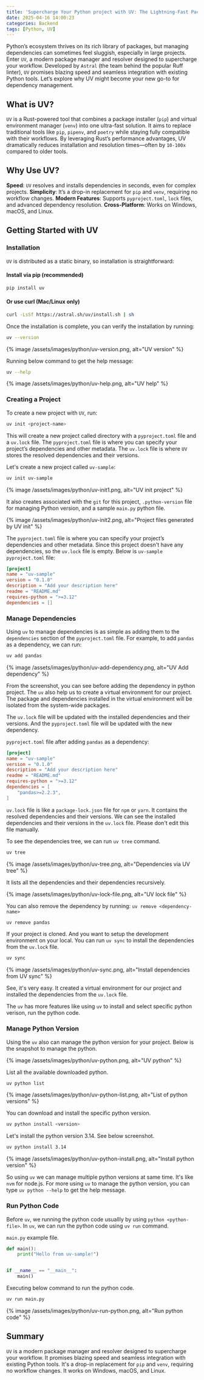 ```yaml
---
title: 'Supercharge Your Python project with UV: The Lightning-Fast Package Manager'
date: 2025-04-16 14:00:23
categories: Backend
tags: [Python, UV]
---
```


Python’s ecosystem thrives on its rich library of packages, but managing dependencies can sometimes feel sluggish, especially in large projects. Enter `UV`, a modern package manager and resolver designed to supercharge your workflow. Developed by `Astral` (the team behind the popular Ruff linter), `UV` promises blazing speed and seamless integration with existing Python tools. Let’s explore why UV might become your new go-to for dependency management.

## What is UV?
`UV` is a Rust-powered tool that combines a package installer (`pip`) and virtual environment manager (`venv`) into one ultra-fast solution. It aims to replace traditional tools like `pip`, `pipenv`, and `poetry` while staying fully compatible with their workflows. By leveraging Rust’s performance advantages, UV dramatically reduces installation and resolution times—often by `10-100x` compared to older tools.

## Why Use UV?
**Speed**: `UV` resolves and installs dependencies in seconds, even for complex projects.
**Simplicity**: It’s a drop-in replacement for `pip` and `venv`, requiring no workflow changes.
**Modern Features**: Supports `pyproject.toml`, `lock` files, and advanced dependency resolution.
**Cross-Platform**: Works on Windows, macOS, and Linux.

## Getting Started with UV
### Installation
`UV` is distributed as a static binary, so installation is straightforward:

#### Install via pip (recommended) 

``` bash
pip install uv
```

#### Or use curl (Mac/Linux only)

``` bash
curl -LsSf https://astral.sh/uv/install.sh | sh
```

Once the installation is complete, you can verify the installation by running:

``` bash
uv --version
```

{% image /assets/images/python/uv-version.png, alt="UV version" %}

Running below command to get the help message:

``` bash
uv --help
```

{% image /assets/images/python/uv-help.png, alt="UV help" %}

### Creating a Project
To create a new project with `UV`, run:

``` bash
uv init <project-name>
```

This will create a new project called <project-name> directory with a `pyproject.toml` file and a `uv.lock` file. The `pyproject.toml` file is where you can specify your project’s dependencies and other metadata. The `uv.lock` file is where `UV` stores the resolved dependencies and their versions.

Let's create a new project called `uv-sample`:

``` bash
uv init uv-sample
```

{% image /assets/images/python/uv-init1.png, alt="UV init project" %}

It also creates associated with the `git` for this project, `.python-version` file for managing Python version, and a sample `main.py` python file.

{% image /assets/images/python/uv-init2.png, alt="Project files generated by UV init" %}

The `pyproject.toml` file is where you can specify your project’s dependencies and other metadata. Since this project doesn't have any dependencies, so the `uv.lock` file is empty. Below is `uv-sample` `pyproject.toml` file:

``` toml
[project]
name = "uv-sample"
version = "0.1.0"
description = "Add your description here"
readme = "README.md"
requires-python = ">=3.12"
dependencies = []
```

### Manage Dependencies
Using `uv` to manage dependencies is as simple as adding them to the `dependencies` section of the `pyproject.toml` file. For example, to add `pandas` as a dependency, we can run:

``` bash
uv add pandas
```

{% image /assets/images/python/uv-add-dependency.png, alt="UV Add dependency" %}

From the screenshot, you can see before adding the dependency in python project. The `uv` also help us to create a virtual environment for our project. The package and dependencies installed in the virtual environment will be isolated from the system-wide packages.

The `uv.lock` file will be updated with the installed dependencies and their versions. And the `pyproject.toml` file will be updated with the new dependency.

`pyproject.toml` file after adding `pandas` as a dependency:

``` toml
[project]
name = "uv-sample"
version = "0.1.0"
description = "Add your description here"
readme = "README.md"
requires-python = ">=3.12"
dependencies = [
    "pandas>=2.2.3",
]
```

`uv.lock` file is like a `package-lock.json` file for `npm` or `yarn`. It contains the resolved dependencies and their versions. We can see the installed dependencies and their versions in the `uv.lock` file. Please don't edit this file manually.

To see the dependencies tree, we can run `uv tree` command.

``` bash
uv tree
```

{% image /assets/images/python/uv-tree.png, alt="Dependencies via UV tree" %}

It lists all the dependencies and their dependencies recursively.

{% image /assets/images/python/uv-lock-file.png, alt="UV lock file" %}

You can also remove the dependency by running: `uv remove <dependency-name>`

``` bash
uv remove pandas
```

If your project is cloned. And you want to setup the development environment on your local. You can run `uv sync` to install the dependencies from the `uv.lock` file.

``` bash
uv sync
```

{% image /assets/images/python/uv-sync.png, alt="Install dependencies from UV sync" %}

See, it's very easy. It created a virtual environment for our project and installed the dependencies from the `uv.lock` file.

The `uv` has more features like using `uv` to install and select specific python verison, run the python code.

### Manage Python Version
Using the `uv` also can manage the python version for your project. Below is the snapshot to manage the python.

{% image /assets/images/python/uv-python.png, alt="UV python" %}

List all the available downloaded python.

``` bash
uv python list
```

{% image /assets/images/python/uv-python-list.png, alt="List of python versions" %}

You can download and install the specific python version. 

``` bash
uv python install <version>
```

Let's install the python version 3.14. See below screenshot.

``` bash
uv python install 3.14
```

{% image /assets/images/python/uv-python-install.png, alt="Install python version" %}

So using `uv` we can manage multiple python versions at same time. It's like `nvm` for node.js. For more using `uv` to manage the python version, you can type `uv python --help` to get the help message.

### Run Python Code
Before `uv`, we running the python code usuallly by using `python <python-file>`. In `uv`, we can run the python code using `uv run` command.

`main.py` example file.
``` python
def main():
    print("Hello from uv-sample!")


if __name__ == "__main__":
    main()
```

Executing below command to run the python code.

``` bash
uv run main.py
```

{% image /assets/images/python/uv-run-python.png, alt="Run python code" %}

## Summary
`UV` is a modern package manager and resolver designed to supercharge your workflow. It promises blazing speed and seamless integration with existing Python tools. It's a drop-in replacement for `pip` and `venv`, requiring no workflow changes. It works on Windows, macOS, and Linux.





